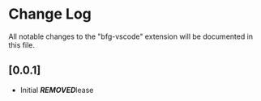 # Change Log

All notable changes to the "bfg-vscode" extension will be documented in this file.

## [0.0.1]

- Initial ***REMOVED***lease
